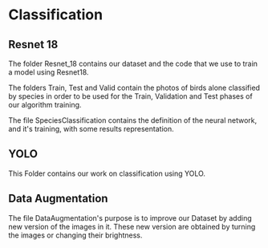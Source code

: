 # Classification

## Resnet 18
The folder Resnet_18 contains our dataset and the code that we use to train a model using Resnet18.

The folders Train, Test and Valid contain the photos of birds alone classified by species in order to be used for the Train, Validation and Test phases of our algorithm training.

The file SpeciesClassification contains the definition of the neural network, and it's training, with some results representation.

## YOLO
This Folder contains our work on classification using YOLO.

## Data Augmentation
The file DataAugmentation's purpose is to improve our Dataset by adding new version of the images in it. These new version are obtained by turning the images or changing their brightness.

